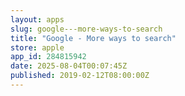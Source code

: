 ```yaml
---
layout: apps
slug: google---more-ways-to-search
title: "Google - More ways to search"
store: apple
app_id: 284815942
date: 2025-08-04T00:07:45Z
published: 2019-02-12T08:00:00Z
---
```

